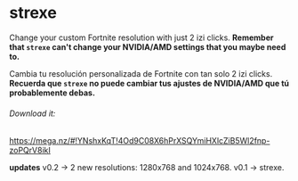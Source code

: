 # strexe
Change your custom Fortnite resolution with just 2 izi clicks.
**Remember that ```strexe``` can't change your NVIDIA/AMD settings that you maybe need to.**

Cambia tu resolución personalizada de Fortnite con tan solo 2 izi clicks.
**Recuerda que ```strexe``` no puede cambiar tus ajustes de NVIDIA/AMD que tú probablemente debas.**


###### Download it:
https://mega.nz/#!YNshxKqT!4Od9C08X6hPrXSQYmiHXlcZiB5Wl2fnp-zoPQrV8ikI


__updates__
v0.2 -> 2 new resolutions: 1280x768 and 1024x768.
v0.1 -> strexe.

